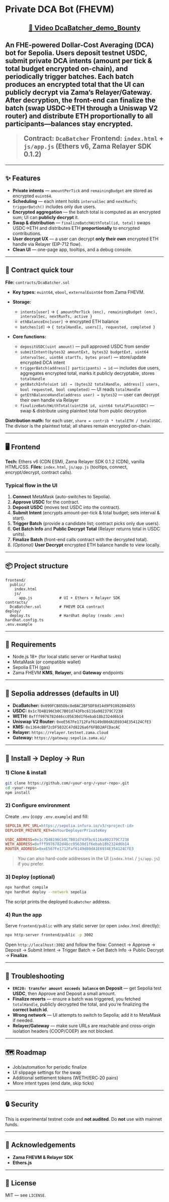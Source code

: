 # Private DCA Bot (FHEVM)

<h2>
 <p align="center">
  <a href="https://drive.google.com/file/d/1P2XKhGQoYTrWAT0HdaRVpo0DKT5ecHhy/view?usp=sharing" target="_blank" rel="noopener noreferrer">
    🎥 Video DcaBatcher_demo_Bounty
  </a>
 </p>
</h2>
 <h2>
  
An FHE-powered Dollar-Cost Averaging (DCA) bot for **Sepolia**. Users deposit testnet **USDC**, submit **private DCA intents** (amount per tick & total budget encrypted on-chain), and periodically trigger batches. Each batch produces an **encrypted total** that the UI can publicly decrypt via Zama’s Relayer/Gateway. After decryption, the front-end can **finalize** the batch (swap USDC→ETH through a Uniswap V2 router) and **distribute ETH proportionally** to all participants—balances stay encrypted.

> **Contract:** `DcaBatcher`
> **Frontend:** `index.html` + `js/app.js` (Ethers v6, Zama Relayer SDK 0.1.2)

---

## ✨ Features

* **Private intents** — `amountPerTick` and `remainingBudget` are stored as encrypted `euint64`.
* **Scheduling** — each intent holds `intervalSec` and `nextRunTs`; `triggerBatch()` includes only due users.
* **Encrypted aggregation** — the batch total is computed as an encrypted sum; UI can **publicly decrypt** it.
* **Swap & distribution** — `finalizeBatchWithTotal(id, total)` swaps USDC→ETH and distributes ETH **proportionally** to encrypted contributions.
* **User decrypt UX** — a user can decrypt **only their own** encrypted ETH handle via Relayer (EIP-712 flow).
* **Clean UI** — one-page app, tooltips, and a debug console.

---

## 🧩 Contract quick tour

**File:** `contracts/DcaBatcher.sol`

* **Key types:** `euint64`, `ebool`, `externalEuint64` from Zama FHEVM.
* **Storage:**

  * `intents[user]` → `{ amountPerTick (enc), remainingBudget (enc), intervalSec, nextRunTs, active }`
  * `ethBalanceEnc[user]` → encrypted ETH balance
  * `batches[id]` → `{ totalHandle, users[], requested, completed }`
* **Core functions:**

  * `depositUSDC(uint amount)` — pull approved USDC from sender
  * `submitIntent(bytes32 amountExt, bytes32 budgetExt, uint64 intervalSec, uint64 startTs, bytes proof)` — store/update encrypted DCA intent
  * `triggerBatch(address[] participants) → id` — includes due users, aggregates encrypted total, marks it publicly decryptable, stores `totalHandle`
  * `getBatchInfo(uint id) → (bytes32 totalHandle, address[] users, bool requested, bool completed)` — UI reads `totalHandle`
  * `getEthBalanceHandle(address user) → bytes32` — user can decrypt their own handle via Relayer
  * `finalizeBatchWithTotal(uint256 id, uint64 totalPlainUSDC)` — swap & distribute using plaintext total from public decryption

**Distribution math:** for each user, `share = contrib * totalETH / totalUSDC`. The divisor is the plaintext total; all shares remain encrypted on-chain.

---

## 🖥️ Frontend

**Tech:** Ethers v6 (CDN ESM), Zama Relayer SDK 0.1.2 (CDN), vanilla HTML/CSS.
**Files:** `index.html`, `js/app.js` (tooltips, connect, encrypt/decrypt, contract calls).

### Typical flow in the UI

1. **Connect** MetaMask (auto-switches to Sepolia).
2. **Approve USDC** for the contract.
3. **Deposit USDC** (moves test USDC into the contract).
4. **Submit Intent** (encrypts amount-per-tick & total budget; sets interval & start).
5. **Trigger Batch** (provide a candidate list; contract picks only due users).
6. **Get Batch Info** and **Public Decrypt Total** (Relayer returns total in USDC units).
7. **Finalize Batch** (front-end calls contract with the decrypted total).
8. *(Optional)* **User Decrypt** encrypted ETH balance handle to view locally.

---

## 📦 Project structure

```
frontend/
  public/
    index.html
    js/
      app.js            # UI + Ethers + Relayer SDK
contracts/
  DcaBatcher.sol        # FHEVM DCA contract
deploy/
  deploy.ts             # Hardhat deploy (reads .env)
hardhat.config.ts
.env.example
```

---

## 🔧 Requirements

* Node.js 18+ (for local static server or Hardhat tasks)
* MetaMask (or compatible wallet)
* Sepolia ETH (gas)
* Zama FHEVM **KMS**, **Relayer**, and **Gateway** endpoints

---

## 🔑 Sepolia addresses (defaults in UI)

* **DcaBatcher:** `0x099FCB85Dbc8eBAC2BF5DF8d14d9F91092804D55`
* **USDC:** `0x1c7D4B196Cb0C7B01d743Fbc6116a902379C7238`
* **WETH:** `0xfff9976782d46cc05630d1f6ebab18b2324d6b14`
* **Uniswap V2 Router:** `0xeE567Fe1712Faf6149d80dA1E6934E354124CfE3`
* **KMS:** `0x1364cBBf2cDF5032C47d8226a6f6FBD2AFCDacAC`
* **Relayer:** `https://relayer.testnet.zama.cloud`
* **Gateway:** `https://gateway.sepolia.zama.ai/`

---

## 🚀 Install → Deploy → Run

### 1) Clone & install

```bash
git clone https://github.com/<your-org>/<your-repo>.git
cd <your-repo>
npm install
```

### 2) Configure environment

Create `.env` (copy `.env.example`) and fill:

```ini
SEPOLIA_RPC_URL=https://sepolia.infura.io/v3/<project-id>
DEPLOYER_PRIVATE_KEY=0xYourDeployerPrivateKey

USDC_ADDRESS=0x1c7D4B196Cb0C7B01d743Fbc6116a902379C7238
WETH_ADDRESS=0xfff9976782d46cc05630d1f6ebab18b2324d6b14
ROUTER_ADDRESS=0xeE567Fe1712Faf6149d80dA1E6934E354124CfE3
```

> You can also hard-code addresses in the UI (`index.html` / `js/app.js`) if you prefer.

### 3) Deploy (optional)

```bash
npx hardhat compile
npx hardhat deploy --network sepolia
```

The script prints the deployed `DcaBatcher` address.

### 4) Run the app

Serve `frontend/public` with any static server (or open `index.html` directly):

```bash
npx http-server frontend/public -p 3002
```

Open `http://localhost:3002` and follow the flow: Connect → Approve → Deposit → Submit Intent → Trigger Batch → Get Batch Info → Public Decrypt → **Finalize**.

---

## 🧪 Troubleshooting

* **`ERC20: transfer amount exceeds balance` on Deposit** — get Sepolia test **USDC**, then Approve and Deposit a small amount.
* **Finalize reverts** — ensure a batch was triggered, you fetched `totalHandle`, publicly decrypted the total, and you’re finalizing the **correct batch id**.
* **Wrong network** — UI attempts to switch to Sepolia; add it to MetaMask if needed.
* **Relayer/Gateway** — make sure URLs are reachable and cross-origin isolation headers (COOP/COEP) are not blocked.

---

## 🗺️ Roadmap

* Job/automation for periodic finalize
* UI slippage settings for the swap
* Additional settlement tokens (WETH/ERC‑20 pairs)
* More intent types (end date, skip ticks)

---

## 🔒 Security

This is experimental testnet code and **not audited**. Do **not** use with mainnet funds.

---

## 🙌 Acknowledgements

* **Zama FHEVM & Relayer SDK**
* **Ethers.js**

---

## 📄 License

MIT — see `LICENSE`.

